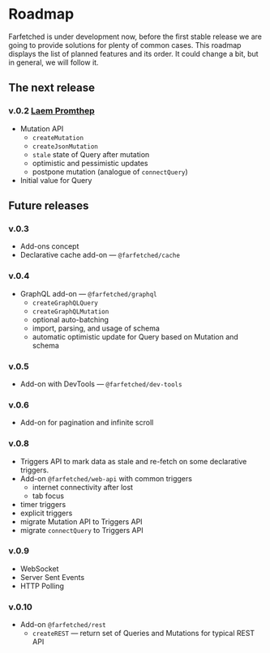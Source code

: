 # Roadmap

Farfetched is under development now, before the first stable release we are going to provide solutions for plenty of common cases. This roadmap displays the list of planned features and its order. It could change a bit, but in general, we will follow it.

## The next release

### v.0.2 [Laem Promthep](https://github.com/igorkamyshev/farfetched/milestone/2)

- Mutation API
  - `createMutation`
  - `createJsonMutation`
  - `stale` state of Query after mutation
  - optimistic and pessimistic updates
  - postpone mutation (analogue of `connectQuery`)
- Initial value for Query

## Future releases

### v.0.3

- Add-ons concept
- Declarative cache add-on — `@farfetched/cache`

### v.0.4

- GraphQL add-on — `@farfetched/graphql`
  - `createGraphQLQuery`
  - `createGraphQLMutation`
  - optional auto-batching
  - import, parsing, and usage of schema
  - automatic optimistic update for Query based on Mutation and schema

### v.0.5

- Add-on with DevTools — `@farfetched/dev-tools`

### v.0.6

- Add-on for pagination and infinite scroll

### v.0.8

- Triggers API to mark data as stale and re-fetch on some declarative triggers.
- Add-on `@farfetched/web-api` with common triggers
  - internet connectivity after lost
  - tab focus
- timer triggers
- explicit triggers
- migrate Mutation API to Triggers API
- migrate `connectQuery` to Triggers API

### v.0.9

- WebSocket
- Server Sent Events
- HTTP Polling

### v.0.10

- Add-on `@farfetched/rest`
  - `createREST` — return set of Queries and Mutations for typical REST API
